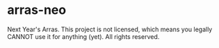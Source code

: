 # arras-neo
Next Year's Arras. This project is not licensed, which means you legally CANNOT use it for anything (yet). All rights reserved.
